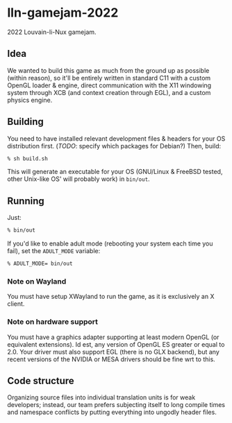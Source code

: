 # lln-gamejam-2022

2022 Louvain-li-Nux gamejam.

## Idea

We wanted to build this game as much from the ground up as possible (within reason), so it'll be entirely written in standard C11 with a custom OpenGL loader & engine, direct communication with the X11 windowing system through XCB (and context creation through EGL), and a custom physics engine.

## Building

You need to have installed relevant development files & headers for your OS distribution first. (*TODO*: specify which packages for Debian?)
Then, build:

```sh
% sh build.sh
```

This will generate an executable for your OS (GNU/Linux & FreeBSD tested, other Unix-like OS' will probably work) in `bin/out`.

## Running

Just:

```sh
% bin/out
```

If you'd like to enable adult mode (rebooting your system each time you fail), set the `ADULT_MODE` variable:

```sh
% ADULT_MODE= bin/out
```

### Note on Wayland

You must have setup XWayland to run the game, as it is exclusively an X client.

### Note on hardware support

You must have a graphics adapter supporting at least modern OpenGL (or equivalent extensions).
Id est, any version of OpenGL ES greater or equal to 2.0.
Your driver must also support EGL (there is no GLX backend), but any recent versions of the NVIDIA or MESA drivers should be fine wrt to this.

## Code structure

Organizing source files into individual translation units is for weak developers; instead, our team prefers subjecting itself to long compile times and namespace conflicts by putting everything into ungodly header files.
